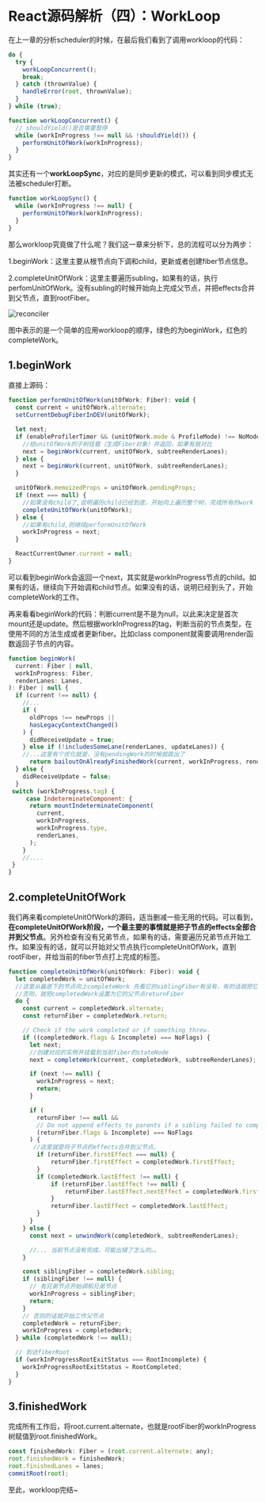 # React源码解析（四）：WorkLoop

在上一章的分析scheduler的时候，在最后我们看到了调用workloop的代码：

```js
do {
  try {
    workLoopConcurrent();
    break;
  } catch (thrownValue) {
    handleError(root, thrownValue);
  }
} while (true);

function workLoopConcurrent() {
  // shouldYield()是否需要暂停
  while (workInProgress !== null && !shouldYield()) {
    performUnitOfWork(workInProgress);
  }
}
```

其实还有一个**workLoopSync**，对应的是同步更新的模式，可以看到同步模式无法被scheduler打断。

```js
function workLoopSync() {
  while (workInProgress !== null) {
    performUnitOfWork(workInProgress);
  }
}
```

那么workloop究竟做了什么呢？我们这一章来分析下，总的流程可以分为两步：

1.beginWork：这里主要从根节点向下调和child，更新或者创建fiber节点信息。

2.completeUnitOfWork：这里主要遍历subling，如果有的话，执行perfomUnitOfWork。没有subling的时候开始向上完成父节点，并把effects合并到父节点，直到rootFiber。

![reconciler](https://i.loli.net/2021/07/01/JjOG9P2mvi3bEHu.jpg)

图中表示的是一个简单的应用workloop的顺序，绿色的为beginWork，红色的completeWork。

## 1.beginWork

直接上源码：

```js
function performUnitOfWork(unitOfWork: Fiber): void {
  const current = unitOfWork.alternate;
  setCurrentDebugFiberInDEV(unitOfWork);

  let next;
  if (enableProfilerTimer && (unitOfWork.mode & ProfileMode) !== NoMode) {
    //给unitOfWork的子树挂载（生成Fiber对象）并返回，如果有就对比
    next = beginWork(current, unitOfWork, subtreeRenderLanes);
  } else {
    next = beginWork(current, unitOfWork, subtreeRenderLanes);
  }

  unitOfWork.memoizedProps = unitOfWork.pendingProps;
  if (next === null) {
    //如果没有child了,说明遍历child已经到底，开始向上遍历整个树，完成所有的work
    completeUnitOfWork(unitOfWork);
  } else {
    //如果有child,则继续performUnitOfWork
    workInProgress = next;
  }

  ReactCurrentOwner.current = null;
}
```

可以看到beginWork会返回一个next，其实就是workInProgress节点的child。如果有的话，继续向下开始调和child节点。如果没有的话，说明已经到头了，开始completeWork的工作。

再来看看beginWork的代码：判断current是不是为null，以此来决定是首次mount还是update。然后根据workInProgress的tag，判断当前的节点类型，在使用不同的方法生成或者更新fiber。比如class component就需要调用render函数返回子节点的内容。

```js
function beginWork(
  current: Fiber | null,
  workInProgress: Fiber,
  renderLanes: Lanes,
): Fiber | null {
  if (current !== null) {
    //...
    if (
      oldProps !== newProps ||
      hasLegacyContextChanged()
    ) {
      didReceiveUpdate = true;
    } else if (!includesSomeLane(renderLanes, updateLanes)) {
	//...这里有个优化就是，没有pendingWork的时候就跳出了
      return bailoutOnAlreadyFinishedWork(current, workInProgress, renderLanes);
  } else {
    didReceiveUpdate = false;
  }
 switch (workInProgress.tag) {
     case IndeterminateComponent: {
      return mountIndeterminateComponent(
        current,
        workInProgress,
        workInProgress.type,
        renderLanes,
      );
    }
    //....
 }
}
```

## 2.completeUnitOfWork

我们再来看completeUnitOfWork的源码，适当删减一些无用的代码。可以看到，**在completeUnitOfWork阶段，一个最主要的事情就是把子节点的effects全部合并到父节点**。另外检查有没有兄弟节点，如果有的话，需要遍历兄弟节点开始工作。如果没有的话，就可以开始对父节点执行completeUnitOfWork，直到rootFiber，并给当前的fiber节点打上完成的标签。

```js
function completeUnitOfWork(unitOfWork: Fiber): void {
  let completedWork = unitOfWork;
  //这里从最底下的节点向上completeWork 先看它的siblingFiber有没有，有的话就把它加入workInProgram
  //否则，就把completedWork设置为它的父节点returnFiber
  do {
    const current = completedWork.alternate;
    const returnFiber = completedWork.return;

    // Check if the work completed or if something threw.
    if ((completedWork.flags & Incomplete) === NoFlags) {
      let next;
      //创建对应的实例并挂载到当前fiber的stateNode
      next = completeWork(current, completedWork, subtreeRenderLanes);

      if (next !== null) {
        workInProgress = next;
        return;
      }

      if (
        returnFiber !== null &&
        // Do not append effects to parents if a sibling failed to complete
        (returnFiber.flags & Incomplete) === NoFlags
      ) {
       //这里就是将子节点的effects合并到父节点。
        if (returnFiber.firstEffect === null) {
            returnFiber.firstEffect = completedWork.firstEffect;
        }
        if (completedWork.lastEffect !== null) {
            if (returnFiber.lastEffect !== null) {
                returnFiber.lastEffect.nextEffect = completedWork.firstEffect;
            }
            returnFiber.lastEffect = completedWork.lastEffect;
        }
      }
    } else {
      const next = unwindWork(completedWork, subtreeRenderLanes);

      //... 当前节点没有完成，可能出错了怎么的。。
    }

    const siblingFiber = completedWork.sibling;
    if (siblingFiber !== null) {
      // 有兄弟节点开始调和兄弟节点
      workInProgress = siblingFiber;
      return;
    }
    // 否则的话就开始工作父节点
    completedWork = returnFiber;
    workInProgress = completedWork;
  } while (completedWork !== null);

  // 到达fiberRoot
  if (workInProgressRootExitStatus === RootIncomplete) {
    workInProgressRootExitStatus = RootCompleted;
  }
}
```

## 3.finishedWork

完成所有工作后，将root.current.alternate，也就是rootFiber的workInProgress树赋值到root.finishedWork。

```js
const finishedWork: Fiber = (root.current.alternate: any);
root.finishedWork = finishedWork;
root.finishedLanes = lanes;
commitRoot(root);
```

至此，workloop完结~
